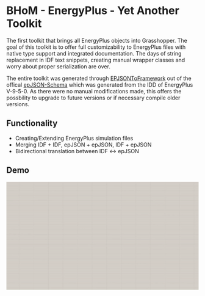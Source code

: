# BHoM - EnergyPlus - Yet Another Toolkit
 The first toolkit that brings all EnergyPlus objects into Grasshopper. The goal of this toolkit is to offer full customizability to EnergyPlus files with native type support and integrated documentation. The days of string replacement in IDF text snippets, creating manual wrapper classes and worry about proper serialization are over.

 The entire toolkit was generated through [EPJSONToFramework](https://github.com/usaluz/EPJSONToFramework) out of the offical [epJSON-Schema](https://eplus.readthedocs.io/en/latest/index.html) which was generated from the IDD of EnergyPlus V-9-5-0. As there were no manual modifications made, this offers the possbility to upgrade to future versions or if necessary compile older versions.


## Functionality

- Creating/Extending EnergyPlus simulation files
- Merging IDF + IDF, epJSON + epJSON, IDF + epJSON
- Bidirectional translation between IDF <-> epJSON

## Demo

![Create Simulation file](/docs/Gifs/BHoM_EnergyPlus_YAT_Grasshopper_Demo.gif)